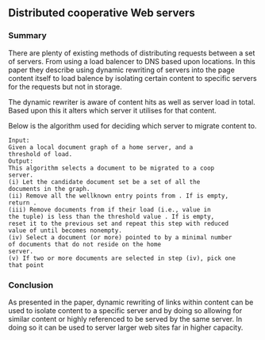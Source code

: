 ## Distributed cooperative Web servers
### Summary

There are plenty of existing methods of distributing requests between a set of servers. From using a load 
balencer to DNS based upon locations.
In this paper they describe using dynamic rewriting of servers into the page content itself to load balence 
by isolating certain content to specific servers for the requests but not in storage.

The dynamic rewriter is aware of content hits as well as server load in total. Based upon this it alters 
which server it utilises for that content.

Below is the algorithm used for deciding which server to migrate content to.

```
Input:
Given a local document graph of a home server, and a
threshold of load.
Output:
This algorithm selects a document to be migrated to a coop
server.
(i) Let the candidate document set be a set of all the
documents in the graph.
(ii) Remove all the wellknown entry points from . If is empty,
return .
(iii) Remove documents from if their load (i.e., value in
the tuple) is less than the threshold value . If is empty,
reset it to the previous set and repeat this step with reduced
value of until becomes nonempty.
(iv) Select a document (or more) pointed to by a minimal number
of documents that do not reside on the home
server.
(v) If two or more documents are selected in step (iv), pick one
that point
```

### Conclusion
As presented in the paper, dynamic rewriting of links within content can be used to isolate content to a 
specific server and by doing so allowing for similar content or highly referenced to be served by the same 
server. In doing so it can be used to server larger web sites far in higher capacity.
